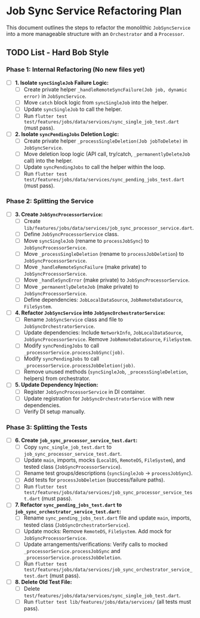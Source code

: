 # Job Sync Service Refactoring Plan

This document outlines the steps to refactor the monolithic `JobSyncService` into a more manageable structure with an `Orchestrator` and a `Processor`.

## TODO List - Hard Bob Style

### Phase 1: Internal Refactoring (No new files yet)

-   [ ] **1. Isolate `syncSingleJob` Failure Logic:**
    -   [ ] Create private helper `_handleRemoteSyncFailure(Job job, dynamic error)` in `JobSyncService`.
    -   [ ] Move `catch` block logic from `syncSingleJob` into the helper.
    -   [ ] Update `syncSingleJob` to call the helper.
    -   [ ] Run `flutter test test/features/jobs/data/services/sync_single_job_test.dart` (must pass).

-   [ ] **2. Isolate `syncPendingJobs` Deletion Logic:**
    -   [ ] Create private helper `_processSingleDeletion(Job jobToDelete)` in `JobSyncService`.
    -   [ ] Move deletion loop logic (API call, try/catch, `_permanentlyDeleteJob` call) into the helper.
    -   [ ] Update `syncPendingJobs` to call the helper within the loop.
    -   [ ] Run `flutter test test/features/jobs/data/services/sync_pending_jobs_test.dart` (must pass).

### Phase 2: Splitting the Service

-   [ ] **3. Create `JobSyncProcessorService`:**
    -   [ ] Create `lib/features/jobs/data/services/job_sync_processor_service.dart`.
    -   [ ] Define `JobSyncProcessorService` class.
    *   [ ] Move `syncSingleJob` (rename to `processJobSync`) to `JobSyncProcessorService`.
    *   [ ] Move `_processSingleDeletion` (rename to `processJobDeletion`) to `JobSyncProcessorService`.
    *   [ ] Move `_handleRemoteSyncFailure` (make private) to `JobSyncProcessorService`.
    *   [ ] Move `_handleSyncError` (make private) to `JobSyncProcessorService`.
    *   [ ] Move `_permanentlyDeleteJob` (make private) to `JobSyncProcessorService`.
    *   [ ] Define dependencies: `JobLocalDataSource`, `JobRemoteDataSource`, `FileSystem`.

-   [ ] **4. Refactor `JobSyncService` into `JobSyncOrchestratorService`:**
    -   [ ] Rename `JobSyncService` class and file to `JobSyncOrchestratorService`.
    -   [ ] Update dependencies: Include `NetworkInfo`, `JobLocalDataSource`, `JobSyncProcessorService`. Remove `JobRemoteDataSource`, `FileSystem`.
    -   [ ] Modify `syncPendingJobs` to call `_processorService.processJobSync(job)`.
    -   [ ] Modify `syncPendingJobs` to call `_processorService.processJobDeletion(job)`.
    -   [ ] Remove unused methods (`syncSingleJob`, `_processSingleDeletion`, helpers) from orchestrator.

-   [ ] **5. Update Dependency Injection:**
    -   [ ] Register `JobSyncProcessorService` in DI container.
    -   [ ] Update registration for `JobSyncOrchestratorService` with new dependencies.
    -   [ ] Verify DI setup manually.

### Phase 3: Splitting the Tests

-   [ ] **6. Create `job_sync_processor_service_test.dart`:**
    -   [ ] Copy `sync_single_job_test.dart` to `job_sync_processor_service_test.dart`.
    -   [ ] Update `main`, imports, mocks (`LocalDS`, `RemoteDS`, `FileSystem`), and tested class (`JobSyncProcessorService`).
    -   [ ] Rename test groups/descriptions (`syncSingleJob` -> `processJobSync`).
    -   [ ] Add tests for `processJobDeletion` (success/failure paths).
    -   [ ] Run `flutter test test/features/jobs/data/services/job_sync_processor_service_test.dart` (must pass).

-   [ ] **7. Refactor `sync_pending_jobs_test.dart` to `job_sync_orchestrator_service_test.dart`:**
    -   [ ] Rename `sync_pending_jobs_test.dart` file and update `main`, imports, tested class (`JobSyncOrchestratorService`).
    -   [ ] Update mocks: Remove `RemoteDS`, `FileSystem`. Add mock for `JobSyncProcessorService`.
    -   [ ] Update arrangements/verifications: Verify calls to mocked `_processorService.processJobSync` and `_processorService.processJobDeletion`.
    -   [ ] Run `flutter test test/features/jobs/data/services/job_sync_orchestrator_service_test.dart` (must pass).

-   [ ] **8. Delete Old Test File:**
    -   [ ] Delete `test/features/jobs/data/services/sync_single_job_test.dart`.
    -   [ ] Run `flutter test lib/features/jobs/data/services/` (all tests must pass). 